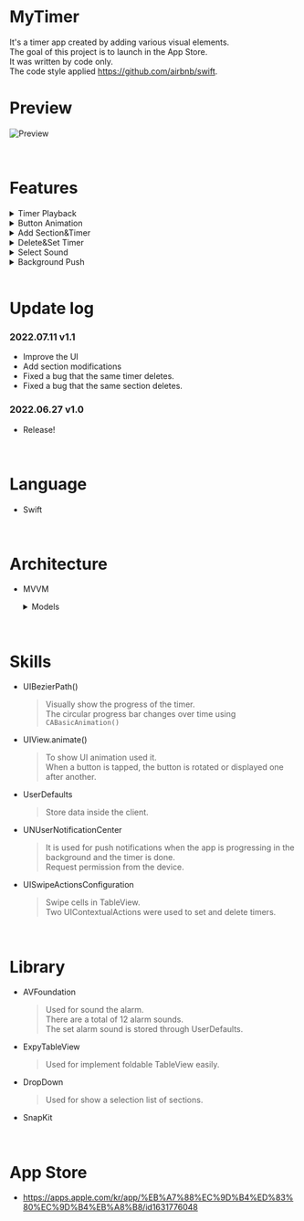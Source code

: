 # MyTimer

It's a timer app created by adding various visual elements.   
The goal of this project is to launch in the App Store.   
It was written by code only.   
The code style applied https://github.com/airbnb/swift.

# Preview

![Preview](https://user-images.githubusercontent.com/75382687/175110042-4219529e-4ff5-4e5d-b612-efe5c64cf1da.gif)


<br>

# Features

<details>
  <summary> Timer Playback </summary>
  <div markdown="0">

 | Timer Playback |
 | --- |
 | ![TimerPlayback](https://user-images.githubusercontent.com/75382687/175099768-c84c70ee-c127-4ac7-8b5c-746567579afc.gif) |

  </div>
</details>

<details>
  <summary> Button Animation </summary>
  <div markdown="1">

 | Button Animation |
 | --- |
 | ![ButtonAnimation](https://user-images.githubusercontent.com/75382687/175100330-4e27cb93-aa82-4b87-803b-d51d210efda2.gif) |

  </div>
</details>

<details>
  <summary> Add Section&Timer </summary>
  <div markdown="2">

 | Add Section&Timer |
 | --- |
 | ![Add_Section Timer](https://user-images.githubusercontent.com/75382687/175100353-11cb9f54-b13e-463f-9cce-308e3ad8862a.gif) |

  </div>
</details>

<details>
  <summary> Delete&Set Timer </summary>
  <div markdown="3">

 | Delete&Set Timer |
 | --- |
 | ![Delete Set_Timer](https://user-images.githubusercontent.com/75382687/175100366-47964d54-2d3c-4f06-9f72-f48f4183be15.gif) |

  </div>
</details>

<details>
  <summary> Select Sound </summary>
  <div markdown="4">

 | Select Sound |
 | --- |
 | ![SelectSound](https://user-images.githubusercontent.com/75382687/175100378-db26cf3f-5cef-418d-9baa-b2ad6c3ab6ad.gif) |

  </div>
</details>

<details>
  <summary> Background Push </summary>
  <div markdown="5">

 | Background Push |
 | --- |
 | ![BackgroundPush](https://user-images.githubusercontent.com/75382687/175100424-a8648c2d-ecd2-4f4e-bedf-e1e325b8ac34.gif) |

  </div>
</details>

<br>

# Update log

### 2022.07.11 v1.1
- Improve the UI
- Add section modifications
- Fixed a bug that the same timer deletes.
- Fixed a bug that the same section deletes.

### 2022.06.27 v1.0
- Release!


<br>

# Language

- Swift

<br>

# Architecture

- MVVM   
  <details>
  <summary>Models</summary>
  <div markdown="6">

  ```Swift
    // Timer
    struct MyTimer: Codable, Equatable {
    var id: Int
    var title: String
    var min: Int
    var sec: Int
    }
    
    // Section
    struct Section: Codable, Equatable {
    var id: Int
    var title: String
    var timers = [MyTimer]()
    }
  ```

  </div>
  </details>

<br>

# Skills

- UIBezierPath()
  > Visually show the progress of the timer.   
  > The circular progress bar changes over time using `CABasicAnimation()`

- UIView.animate()
  > To show UI animation used it.   
  > When a button is tapped, the button is rotated or displayed one after another.

- UserDefaults
  > Store data inside the client.   

- UNUserNotificationCenter
  > It is used for push notifications when the app is progressing in the background and the timer is done.    
  > Request permission from the device.

- UISwipeActionsConfiguration
  > Swipe cells in TableView.   
  > Two UIContextualActions were used to set and delete timers.

<br>

# Library

- AVFoundation
  > Used for sound the alarm.   
  > There are a total of 12 alarm sounds.   
  > The set alarm sound is stored through UserDefaults.

- ExpyTableView
  > Used for implement foldable TableView easily.

- DropDown
  > Used for show a selection list of sections.

- SnapKit

<br>

# App Store

- https://apps.apple.com/kr/app/%EB%A7%88%EC%9D%B4%ED%83%80%EC%9D%B4%EB%A8%B8/id1631776048
















